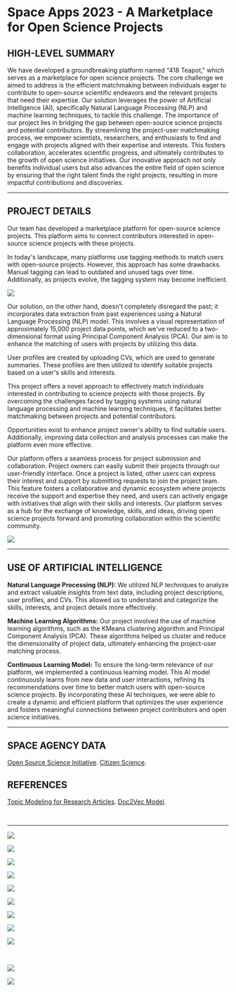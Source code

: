 # Space Apps 2023 - A Marketplace for Open Science Projects

## HIGH-LEVEL SUMMARY

We have developed a groundbreaking platform named "418 Teapot," which serves as a marketplace for open science projects. The core challenge we aimed to address is the efficient matchmaking between individuals eager to contribute to open-source scientific endeavors and the relevant projects that need their expertise. Our solution leverages the power of Artificial Intelligence (AI), specifically Natural Language Processing (NLP) and machine learning techniques, to tackle this challenge. The importance of our project lies in bridging the gap between open-source science projects and potential contributors. By streamlining the project-user matchmaking process, we empower scientists, researchers, and enthusiasts to find and engage with projects aligned with their expertise and interests. This fosters collaboration, accelerates scientific progress, and ultimately contributes to the growth of open science initiatives. Our innovative approach not only benefits individual users but also advances the entire field of open science by ensuring that the right talent finds the right projects, resulting in more impactful contributions and discoveries.

<hr>

## PROJECT DETAILS

Our team has developed a marketplace platform for open-source science projects. This platform aims to connect contributors interested in open-source science projects with these projects.

In today's landscape, many platforms use tagging methods to match users with open-source projects. However, this approach has some drawbacks. Manual tagging can lead to outdated and unused tags over time. Additionally, as projects evolve, the tagging system may become inefficient.

![](project-images/data.jpeg)

Our solution, on the other hand, doesn't completely disregard the past; it incorporates data extraction from past experiences using a Natural Language Processing (NLP) model. This involves a visual representation of approximately 15,000 project data points, which we've reduced to a two-dimensional format using Principal Component Analysis (PCA). Our aim is to enhance the matching of users with projects by utilizing this data.

User profiles are created by uploading CVs, which are used to generate summaries. These profiles are then utilized to identify suitable projects based on a user's skills and interests.

This project offers a novel approach to effectively match individuals interested in contributing to science projects with those projects. By overcoming the challenges faced by tagging systems using natural language processing and machine learning techniques, it facilitates better matchmaking between projects and potential contributors.

Opportunities exist to enhance project owner's ability to find suitable users. Additionally, improving data collection and analysis processes can make the platform even more effective.

Our platform offers a seamless process for project submission and collaboration. Project owners can easily submit their projects through our user-friendly interface. Once a project is listed, other users can express their interest and support by submitting requests to join the project team. This feature fosters a collaborative and dynamic ecosystem where projects receive the support and expertise they need, and users can actively engage with initiatives that align with their skills and interests. Our platform serves as a hub for the exchange of knowledge, skills, and ideas, driving open science projects forward and promoting collaboration within the scientific community.

![](project-images/diagram.jpg)

<hr>

## USE OF ARTIFICIAL INTELLIGENCE

<strong>Natural Language Processing (NLP):</strong> We utilized NLP techniques to analyze and extract valuable insights from text data, including project descriptions, user profiles, and CVs. This allowed us to understand and categorize the skills, interests, and project details more effectively.

<strong>Machine Learning Algorithms:</strong> Our project involved the use of machine learning algorithms, such as the KMeans clustering algorithm and Principal Component Analysis (PCA). These algorithms helped us cluster and reduce the dimensionality of project data, ultimately enhancing the project-user matching process.

<strong>Continuous Learning Model:</strong> To ensure the long-term relevance of our platform, we implemented a continuous learning model. This AI model continuously learns from new data and user interactions, refining its recommendations over time to better match users with open-source science projects. By incorporating these AI techniques, we were able to create a dynamic and efficient platform that optimizes the user experience and fosters meaningful connections between project contributors and open science initiatives.

<hr>

## SPACE AGENCY DATA

[Open Source Science Initiative](https://science.nasa.gov/researchers/open-science/).
[Citizen Science](https://science.nasa.gov/citizen-science/).

## REFERENCES

[Topic Modeling for Research Articles](https://www.kaggle.com/datasets/blessondensil294/topic-modeling-for-research-articles?select=train.csv).
[Doc2Vec Model](https://radimrehurek.com/gensim/auto_examples/tutorials/run_doc2vec_lee.html#sphx-glr-auto-examples-tutorials-run-doc2vec-lee-py).

<br>

<hr>

![](project-images/register.png)
<br>

![](project-images/login.png)
<br>

![](project-images/home.png)
<br>

![](project-images/menu.png)
<br>

![](project-images/profile.png)
<br>

![](project-images/cv-upload.png)
<br>

![](project-images/profile-cv.png)
<br>

![](project-images/searching.png)
<br>

![](project-images/projects-searched.png)
<br>

<br>

![](project-images/projects.gif)
<br>

![](project-images/ai.gif)
<br>
